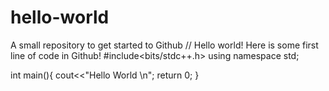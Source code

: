 # hello-world
A small repository to get started to Github
  // Hello world! Here is some first line of code in Github!
  #include<bits/stdc++.h>
  using namespace std;
  
int main(){
    cout<<"Hello World \n";
    return 0;
    }


